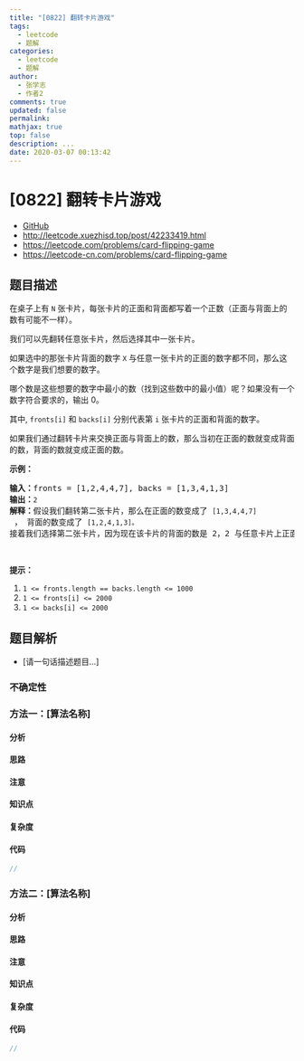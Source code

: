 ```yaml
---
title: "[0822] 翻转卡片游戏"
tags:
  - leetcode
  - 题解
categories:
  - leetcode
  - 题解
author:
  - 张学志
  - 作者2
comments: true
updated: false
permalink:
mathjax: true
top: false
description: ...
date: 2020-03-07 00:13:42
---
```



# [0822] 翻转卡片游戏
* [GitHub](https://github.com/algoboy101/LeetCodeCrowdsource/tree/master/_posts/QA/%5B0822%5D%20%E7%BF%BB%E8%BD%AC%E5%8D%A1%E7%89%87%E6%B8%B8%E6%88%8F.md)
* http://leetcode.xuezhisd.top/post/42233419.html
* https://leetcode.com/problems/card-flipping-game
* https://leetcode-cn.com/problems/card-flipping-game


## 题目描述

<p>在桌子上有 <code>N</code> 张卡片，每张卡片的正面和背面都写着一个正数（正面与背面上的数有可能不一样）。</p>

<p>我们可以先翻转任意张卡片，然后选择其中一张卡片。</p>

<p>如果选中的那张卡片背面的数字 <code>X</code> 与任意一张卡片的正面的数字都不同，那么这个数字是我们想要的数字。</p>

<p>哪个数是这些想要的数字中最小的数（找到这些数中的最小值）呢？如果没有一个数字符合要求的，输出 0。</p>

<p>其中, <code>fronts[i]</code>&nbsp;和&nbsp;<code>backs[i]</code>&nbsp;分别代表第&nbsp;<code>i</code>&nbsp;张卡片的正面和背面的数字。</p>

<p>如果我们通过翻转卡片来交换正面与背面上的数，那么当初在正面的数就变成背面的数，背面的数就变成正面的数。</p>

<p><strong>示例：</strong></p>

<pre>
<strong>输入：</strong>fronts = [1,2,4,4,7], backs = [1,3,4,1,3]
<strong>输出：</strong><code>2</code>
<strong>解释：</strong>假设我们翻转第二张卡片，那么在正面的数变成了 <code>[1,3,4,4,7]</code> ， 背面的数变成了 <code>[1,2,4,1,3]。</code>
接着我们选择第二张卡片，因为现在该卡片的背面的数是 2，2 与任意卡片上正面的数都不同，所以 2 就是我们想要的数字。</pre>

<p>&nbsp;</p>

<p><strong>提示：</strong></p>

<ol>
	<li><code>1 &lt;= fronts.length == backs.length&nbsp;&lt;=&nbsp;1000</code></li>
	<li><code>1 &lt;=&nbsp;fronts[i]&nbsp;&lt;= 2000</code></li>
	<li><code>1 &lt;= backs[i]&nbsp;&lt;= 2000</code></li>
</ol>



## 题目解析
* [请一句话描述题目...]

### 不确定性


### 方法一：[算法名称]

#### 分析

#### 思路

#### 注意

#### 知识点

#### 复杂度

#### 代码

```cpp
//
```


### 方法二：[算法名称]

#### 分析

#### 思路

#### 注意

#### 知识点

#### 复杂度

#### 代码

```cpp
//
```


